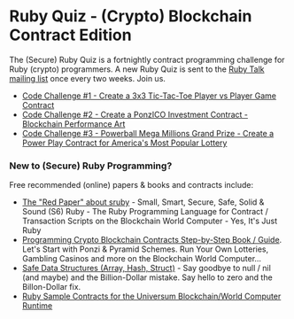 # Ruby Quiz - (Crypto) Blockchain Contract Edition 

The (Secure) Ruby Quiz is a fortnightly contract programming challenge for Ruby (crypto) programmers. A new Ruby Quiz is sent to the [Ruby Talk mailing list](https://rubytalk.org/) once every two weeks. Join us.

- [Code Challenge #1 - Create a 3x3 Tic-Tac-Toe Player vs Player Game Contract](001)
- [Code Challenge #2 - Create a PonzICO Investment Contract - Blockchain Performance Art](002)
- [Code Challenge #3 - Powerball Mega Millions Grand Prize - Create a Power Play Contract for America's Most Popular Lottery](003)


### New to (Secure) Ruby Programming?

Free recommended (online) papers & books and contracts include:

- [The "Red Paper" about sruby](https://github.com/s6ruby/redpaper) - Small, Smart, Secure, Safe, Solid & Sound (S6) Ruby - The Ruby Programming Language for Contract / Transaction Scripts on the Blockchain World Computer - Yes, It's Just Ruby
- [Programming Crypto Blockchain Contracts Step-by-Step Book / Guide](https://github.com/s6ruby/programming-cryptocontracts). Let's Start with Ponzi & Pyramid Schemes. Run Your Own Lotteries, Gambling Casinos and more on the Blockchain World Computer...
- [Safe Data Structures (Array, Hash, Struct)](https://github.com/s6ruby/safestruct) - Say goodbye to null / nil (and maybe) and the Billion-Dollar mistake. Say hello to zero and the Billon-Dollar fix.
- [Ruby Sample Contracts for the Universum Blockchain/World Computer Runtime](https://github.com/s6ruby/universum-contracts)

